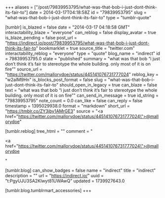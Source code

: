 +++
aliases = ["/post/79839953795/what-was-that-bob-i-just-dont-think-its-fair-to"]
date = 2014-03-17T04:18:58Z
id = "79839953795"
slug = "what-was-that-bob-i-just-dont-think-its-fair-to"
type = "tumblr-quote"

[tumblr]
is_blazed = false
date = "2014-03-17 04:18:58 GMT"
interactability_blaze = "everyone"
can_reblog = false
display_avatar = true
is_blaze_pending = false
post_url = "https://indirect.io/post/79839953795/what-was-that-bob-i-just-dont-think-its-fair-to"
bookmarklet = true
source_title = "twitter.com"
interactability_reblog = "everyone"
type = "quote"
blog_name = "indirect"
id = 79839953795.0
state = "published"
summary = "what was that bob “i just don’t think it’s fair to stereotype the whole building. only most of it is on fire”"
source_url = "https://twitter.com/mallorydoe/status/445141076731777024"
reblog_key = "w2aIM9Hn"
is_blocks_post_format = false
slug = "what-was-that-bob-i-just-dont-think-its-fair-to"
should_open_in_legacy = true
can_blaze = false
text = "what was that bob &ldquo;i just don&rsquo;t think it&rsquo;s fair to stereotype the whole building. only most of it is on fire&rdquo;"
can_send_in_message = true
id_string = "79839953795"
note_count = 0.0
can_like = false
can_reply = false
timestamp = 1395029938.0
format = "markdown"
short_url = "https://tmblr.co/ZY3jby1AMrGE3"
source = "<a href=\"https://twitter.com/mallorydoe/status/445141076731777024\">@mallorydoe</a>"

[tumblr.reblog]
tree_html = ""
comment = "<p><a href=\"https://twitter.com/mallorydoe/status/445141076731777024\">@mallorydoe</a></p>"

[tumblr.blog]
can_show_badges = false
name = "indirect"
title = "indirect"
description = ""
url = "https://indirect.io/"
uuid = "t:PgyUJU3SA2Klwyt81UWAwQ"
updated = 1739927643.0

[tumblr.blog.tumblrmart_accessories]
+++
